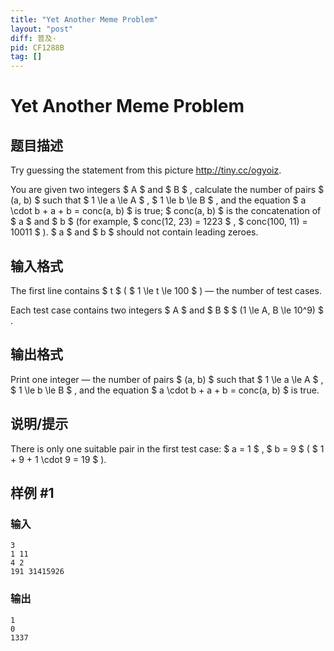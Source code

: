 ```yaml
---
title: "Yet Another Meme Problem"
layout: "post"
diff: 普及-
pid: CF1288B
tag: []
---
```


# Yet Another Meme Problem

## 题目描述

Try guessing the statement from this picture <http://tiny.cc/ogyoiz>.

You are given two integers $ A $ and $ B $ , calculate the number of pairs $ (a, b) $ such that $ 1 \le a \le A $ , $ 1 \le b \le B $ , and the equation $ a \cdot b + a + b = conc(a, b) $ is true; $ conc(a, b) $ is the concatenation of $ a $ and $ b $ (for example, $ conc(12, 23) = 1223 $ , $ conc(100, 11) = 10011 $ ).  $ a $ and $ b $ should not contain leading zeroes.

## 输入格式

The first line contains $ t $ ( $ 1 \le t \le 100 $ ) — the number of test cases.

Each test case contains two integers $ A $ and $ B $ $ (1 \le A, B \le 10^9) $ .

## 输出格式

Print one integer — the number of pairs $ (a, b) $ such that $ 1 \le a \le A $ , $ 1 \le b \le B $ , and the equation $ a \cdot b + a + b = conc(a, b) $ is true.

## 说明/提示

There is only one suitable pair in the first test case: $ a = 1 $ , $ b = 9 $ ( $ 1 + 9 + 1 \cdot 9 = 19 $ ).

## 样例 #1

### 输入

```
3
1 11
4 2
191 31415926
```

### 输出

```
1
0
1337
```

